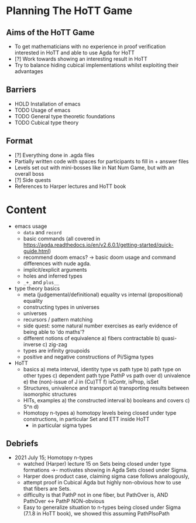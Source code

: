 # Planning The HoTT Game

## Aims of the HoTT Game
- To get mathematicians with no experience in proof verification interested in HoTT and able to use Agda for HoTT
- [?] Work towards showing an interesting result in HoTT
- Try to balance hiding cubical implementations whilst exploiting their advantages

## Barriers
- HOLD Installation of emacs
- TODO Usage of emacs
- TODO General type theoretic foundations
- TODO Cubical type theory

## Format
- [?] Everything done in .agda files
- Partially written code with spaces for participants to fill in + answer files
- Levels set out with mini-bosses like in Nat Num Game, but with an overall boss
- [?] Side quests
- References to Harper lectures and HoTT book

# Content
 <!-- listing topics we have pursued, NO ordering -->
- emacs usage
  - `data` and `record`
  - basic commands (all covered in https://agda.readthedocs.io/en/v2.6.0.1/getting-started/quick-guide.html)
  - recommend doom emacs? -> basic doom usage and command differences with nude agda.
  - implicit/explicit arguments
  - holes and inferred types
  - `_+_` and `plus__`
- type theory basics
  - meta (judgemental/definitional) equality vs internal (propositional) equality
  - constructing types in universes
  - universes
  - recursors / pattern matching
  - side quest: some natural number exercises as early evidence of being able to 'do maths'?
  - different notions of equivalence
    a) fibers contractable
    b) quasi-inverse
    c) zig-zag
  - types are infinity groupoids
  - positive and negative constructions of Pi/Sigma types
- HoTT
  - basics
    a) meta interval, identity type vs path type
    b) path type on other types
    c) dependent path type PathP vs path over
    d) univalence
    e) the (non)-issue of J in (Cu)TT
    f) isContr, isProp, isSet
  - Structures, univalence and transport
    a) transporting results between isomorphic structures
  - HITs, examples
    a) the constructed interval
    b) booleans and covers
    c) S^n
    d)
  - Homotopy n-types
    a) homotopy levels being closed under type constructions, in particular Set and ETT inside HoTT
       * in particular sigma types

## Debriefs
- 2021 July 15; Homotopy n-types
  - watched (Harper) lecture 15 on Sets being closed under type formations ->- motivates showing in Agda Sets closed under Sigma.
  - Harper does product case, claiming sigma case follows analogously,
  - attempt proof in Cubical Agda but highly non-obvious how to use that fibers are Sets.
  - difficulty is that PathP not in one fiber, but PathOver is, AND PathOver <-> PathP NON-obvious
  - Easy to generalize situation to n-types being closed under Sigma (7.1.8 in HoTT book), we showed this assuming PathPIsoPath
